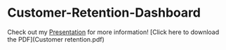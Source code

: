 # Customer-Retention-Dashboard
Check out my [Presentation](https://drive.google.com/file/d/1O_ahNrClOGGsg3dsshj1PFT-kovFU6cX/view?usp=sharing ) for more information!
[Click here to download the PDF](Customer retention.pdf)
 
